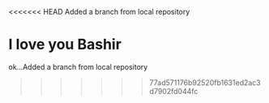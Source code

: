 <<<<<<< HEAD
Added a branch from local repository

I love you Bashir
=======
ok...Added a branch from local repository
>>>>>>> 77ad571176b92520fb1631ed2ac3d7902fd044fc
